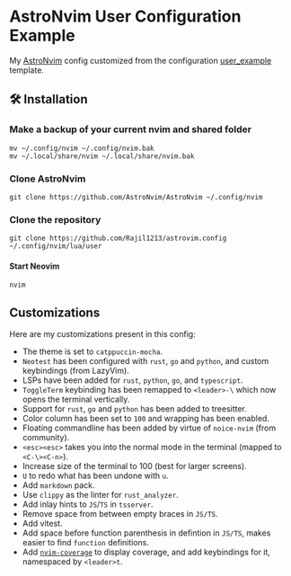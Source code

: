 # AstroNvim User Configuration Example

My [AstroNvim](https://github.com/AstroNvim/AstroNvim) config customized from the configuration [user_example](https://github.com/AstroNvim/user_example) template.

## 🛠️ Installation

### Make a backup of your current nvim and shared folder

```shell
mv ~/.config/nvim ~/.config/nvim.bak
mv ~/.local/share/nvim ~/.local/share/nvim.bak
```

### Clone AstroNvim

```shell
git clone https://github.com/AstroNvim/AstroNvim ~/.config/nvim
```

### Clone the repository

```shell
git clone https://github.com/Rajil1213/astrovim.config ~/.config/nvim/lua/user
```

#### Start Neovim

```shell
nvim
```

## Customizations

Here are my customizations present in this config:

- The theme is set to `catppuccin-mocha`.
- `Neotest` has been configured with `rust`, `go` and `python`, and custom
  keybindings (from LazyVim).
- LSPs have been added for `rust`, `python`, `go`, and `typescript`.
- `ToggleTerm` keybinding has been remapped to `<leader>-\` which now opens
  the terminal vertically.
- Support for `rust`, `go` and `python` has been added to treesitter.
- Color column has been set to `100` and wrapping has been enabled.
- Floating commandline has been added by virtue of `noice-nvim` (from community).
- `<esc><esc>` takes you into the normal mode in the terminal (mapped to `<C-\><C-n>`).
- Increase size of the terminal to 100 (best for larger screens).
- `U` to redo what has been undone with `u`.
- Add `markdown` pack.
- Use `clippy` as the linter for `rust_analyzer`.
- Add inlay hints to `JS`/`TS` in `tsserver`.
- Remove space from between empty braces in `JS/TS`.
- Add vitest.
- Add space before function parenthesis in defintion in `JS/TS`, makes easier
  to find `function` definitions.
- Add [`nvim-coverage`](https://github.com/andythigpen/nvim-coverage) to
  display coverage, and add keybindings for it, namespaced by `<leader>t`.
